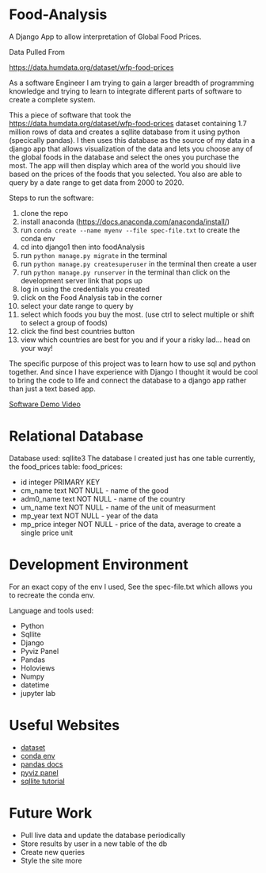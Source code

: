 # Food-Analysis
A Django App to allow interpretation of Global Food Prices.

Data Pulled From

https://data.humdata.org/dataset/wfp-food-prices

As a software Engineer I am trying to gain a larger breadth of programming knowledge and trying to learn to integrate different parts of software to create a complete system.

This a piece of software that took the https://data.humdata.org/dataset/wfp-food-prices dataset containing 1.7 million rows of data and creates a sqllite database from it using python (specically pandas). I then uses this database as the source of my data in a django app that allows visualization of the data and lets you choose any of the global foods in the database and select the ones you purchase the most. The app will then display which area of the world you should live based on the prices of the foods that you selected. You also are able to query by a date range to get data from 2000 to 2020.

Steps to run the software:
1. clone the repo
2. install anaconda (https://docs.anaconda.com/anaconda/install/)
3. run `conda create --name myenv --file spec-file.txt` to create the conda env
4. cd into django1 then into foodAnalysis
5. run `python manage.py migrate` in the terminal
6. run `python manage.py createsuperuser` in the terminal then create a user
7. run `python manage.py runserver` in the terminal than click on the development server link that pops up
8. log in using the credentials you created
9. click on the Food Analysis tab in the corner
10. select your date range to query by
11. select which foods you buy the most. (use ctrl to select multiple or shift to select a group of foods)
12. click the find best countries button
13. view which countries are best for you and if your a risky lad... head on your way!

The specific purpose of this project was to learn how to use sql and python together. And since I have experience with Django I thought it would be cool to bring the code to life and connect the database to a django app rather than just a text based app.

[Software Demo Video](https://youtu.be/XnJg7uGMXBo)

# Relational Database

Database used: sqllite3
The database I created just has one table currently, the food_prices table:
food_prices:
- id integer PRIMARY KEY
- cm_name text NOT NULL - name of the good
- adm0_name text NOT NULL - name of the country
- um_name text NOT NULL - name of the unit of measurment
- mp_year text NOT NULL - year of the data
- mp_price integer NOT NULL - price of the data, average to create a single price unit

# Development Environment

For an exact copy of the env I used, See the spec-file.txt which allows you to recreate the conda env.

Language and tools used:
- Python
- Sqllite
- Django
- Pyviz Panel
- Pandas
- Holoviews
- Numpy
- datetime
- jupyter lab

# Useful Websites

* [dataset](https://data.humdata.org/dataset/wfp-food-prices)
* [conda env](https://docs.conda.io/projects/conda/en/latest/user-guide/tasks/manage-environments.html)
* [pandas docs](https://pandas.pydata.org/pandas-docs/stable/reference/api/pandas.DataFrame.to_sql.html)
* [pyviz panel](https://panel.holoviz.org/)
* [sqllite tutorial](https://www.sqlitetutorial.net/sqlite-python/creating-database/)

# Future Work

* Pull live data and update the database periodically
* Store results by user in a new table of the db
* Create new queries
* Style the site more
